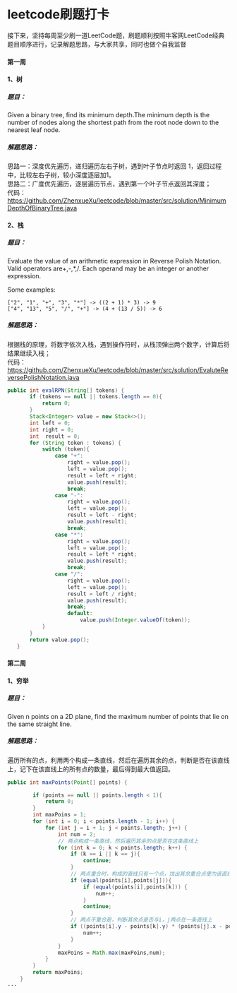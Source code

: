 # leetcode刷题打卡
接下来，坚持每周至少刷一道LeetCode题，刷题顺利按照牛客网LeetCode经典题目顺序进行，记录解题思路，与大家共享，同时也做个自我监督

#### 第一周

#### 1、树  
##### 题目：  
Given a binary tree, find its minimum depth.The minimum depth is the number of nodes along the shortest path from the root node down to the  nearest leaf node.  
##### 解题思路：  
思路一：深度优先遍历，递归遍历左右子树，遇到叶子节点时返回 1，返回过程中，比较左右子树，较小深度逐层加1。  
思路二：广度优先遍历，逐层遍历节点，遇到第一个叶子节点返回其深度；  
代码：https://github.com/ZhenxueXu/leetcode/blob/master/src/solution/MinimumDepthOfBinaryTree.java

#### 2、栈  
##### 题目：  
Evaluate the value of an arithmetic expression in Reverse Polish Notation.
Valid operators are+,-,*,/. Each operand may be an integer or another expression.

Some examples:
```
["2", "1", "+", "3", "*"] -> ((2 + 1) * 3) -> 9
["4", "13", "5", "/", "+"] -> (4 + (13 / 5)) -> 6
```
 ##### 解题思路：  
 根据栈的原理，将数字依次入栈，遇到操作符时，从栈顶弹出两个数字，计算后将结果继续入栈；  
 代码：https://github.com/ZhenxueXu/leetcode/blob/master/src/solution/EvaluteReversePolishNotation.java
 ```java
public int evalRPN(String[] tokens) {
		if (tokens == null || tokens.length == 0){
			return 0;
		}
		Stack<Integer> value = new Stack<>();
		int left = 0;
		int right = 0;
		int  result = 0;
		for (String token : tokens) {
			switch (token){
				case "+":
					right = value.pop();
					left = value.pop();
					result = left + right;
					value.push(result);
					break;
				case "-":
					right = value.pop();
					left = value.pop();
					result = left - right;
					value.push(result);
					break;
				case "*":
					right = value.pop();
					left = value.pop();
					result = left * right;
					value.push(result);
					break;
				case "/":
					right = value.pop();
					left = value.pop();
					result = left / right;
					value.push(result);
					break;
					default:
						value.push(Integer.valueOf(token));
			}
		}
		return value.pop();
	}
```

#### 第二周

#### 1、穷举  
##### 题目：  
Given n points on a 2D plane, find the maximum number of points that lie on the same straight line.
##### 解题思路：  
遍历所有的点，利用两个构成一条直线，然后在遍历其余的点，判断是否在该直线上，记下在该直线上的所有点的数量，最后得到最大值返回。
```java
public int maxPoints(Point[] points) {

		if (points == null || points.length < 1){
			return 0;
		}
		int maxPoins = 1;
		for (int i = 0; i < points.length - 1; i++) {
			for (int j = i + 1; j < points.length; j++) {
				int num = 2;
				// 两点构成一条直线，然后遍历其余的点是否在这条直线上
				for (int k = 0; k < points.length; k++) {
					if (k == i || k == j){
						continue;
					}
					// 两点重合时，构成的直线只有一个点，找出其余重合点便为该直线上的点数量，如{[1,1],[1,1],[1,1],[1,3]},在一条直线上的最大点数为3
					if (equal(points[i],points[j])){
						if (equal(points[i],points[k])) {
							num++;
						}
						continue;
					}
					// 两点不重合是，判断其余点是否与i，j两点在一条直线上
					if ((points[i].y - points[k].y) * (points[j].x - points[k].x) == (points[j].y - points[k].y) * (points[i].x - points[k].x)){
						num++;
					}
				}
				maxPoins = Math.max(maxPoins,num);
			}
		}
		return maxPoins;
	}
···
